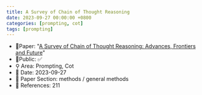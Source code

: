 ```yaml
---
title: A Survey of Chain of Thought Reasoning
date: 2023-09-27 00:00:00 +0800
categories: [prompting, cot]
tags: [prompting]
---
```


- 📙Paper: "[A Survey of Chain of Thought Reasoning: Advances, Frontiers and Future](https://www.semanticscholar.org/paper/A-Survey-of-Chain-of-Thought-Reasoning%3A-Advances%2C-Chu-Chen/11a4284e335ba39330b59d9f42ca3272a6166991)"
- 🔑Public: ✅
- ⚲ Area: Prompting, Cot
- 📅 Date: 2023-09-27
- 🔎 Paper Section: methods / general methods
- 📝 References: 211
